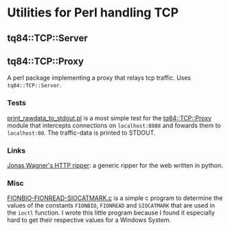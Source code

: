 # Utilities for Perl handling TCP

## tq84::TCP::Server

## tq84::TCP::Proxy

A perl package implementing a proxy that relays tcp traffic. Uses `tq84::TCP::Server`.

### Tests

[print_rawdata_to_stdout.pl](https://github.com/ReneNyffenegger/perl-tcp/blob/master/tests/TCP/Proxy/print_rawdata_to_stdout.pl) is a most simple test for
the [tq84::TCP::Proxy](https://github.com/ReneNyffenegger/perl-tcp/blob/master/tq84/TCP/Proxy.pm) module that intercepts connections on `localhost:8888` and fowards them to `localhost:80`. The traffic-data is printed to STDOUT.

### Links

[Jonas Wagner's HTTP ripper](https://github.com/jwagner/httpripper): a generic ripper for the web written in python.

### Misc

[FIONBIO-FIONREAD-SIOCATMARK.c](https://github.com/ReneNyffenegger/perl-tcp/blob/master/misc/FIONBIO-FIONREAD-SIOCATMARK.c) is a simple
c program to determine the values of the constants `FIONBIO`, `FIONREAD` and `SIOCATMARK` that are used in the `ioctl` function. I wrote
this little program because I found it especially hard to get their respective values for a Windows System.

